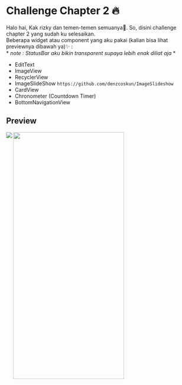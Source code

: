 ```css
```

# Challenge Chapter 2 :fire:
Halo hai, Kak rizky dan temen-temen semuanya:wave:. So, disini challenge chapter 2 yang sudah ku selesaikan.
<br> Beberapa widget atau component yang aku pakai (kalian bisa lihat previewnya dibawah ya):sparkles: :
<br> * *note : StatusBar aku bikin transparent supaya lebih enak diliat aja* *
<br>
* EditText
* ImageView
* RecyclerView
* ImageSlideShow `https://github.com/denzcoskun/ImageSlideshow`
* CardView
* Chronometer (Countdown Timer)
* BottomNavigationView
  
## Preview
<img align="left" src="https://user-images.githubusercontent.com/96243284/158062531-e3045cd7-d1e2-4d1f-8c8a-e7e8db8e3621.gif">
<img width="300" height="667" src="https://user-images.githubusercontent.com/96243284/158066700-92e3748f-60a5-4c07-8e83-c65ba2f0adcf.jpg">
